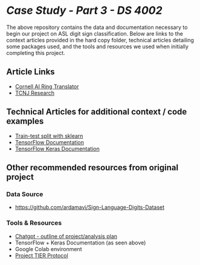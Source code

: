 # *Case Study - Part 3 - DS 4002*
The above repository contains the data and documentation necessary to begin our project on ASL digit sign classification. Below are links to the context articles provided in the hard copy folder, technical articles detailing some packages used, and the tools and resources we used when initially completing this project.

## Article Links
- [Cornell AI Ring Translator](https://news.cornell.edu/stories/2025/03/ai-ring-tracks-spelled-words-american-sign-language)
- [TCNJ Research](https://news.tcnj.edu/2023/05/01/computer-science-asl-project/)

## Technical Articles for additional context / code examples
- [Train-test split with sklearn](https://scikit-learn.org/stable/modules/generated/sklearn.model_selection.train_test_split.html)
- [TensorFlow Documentation](https://www.tensorflow.org/tutorials/images/cnn)
- [TensorFlow Keras Documentation](https://www.tensorflow.org/guide/keras)

## Other recommended resources from original project
### Data Source  
- https://github.com/ardamavi/Sign-Language-Digits-Dataset

### Tools & Resources  
- [Chatgpt - outline of project/analysis plan](https://chatgpt.com/share/67fdd7bc-3414-8004-b10d-9ff1e03df96c  )
- TensorFlow + Keras Documentation (as seen above)
- Google Colab environment  
- [Project TIER Protocol](https://www.projecttier.org/tier-protocol/protocol-4-0)

